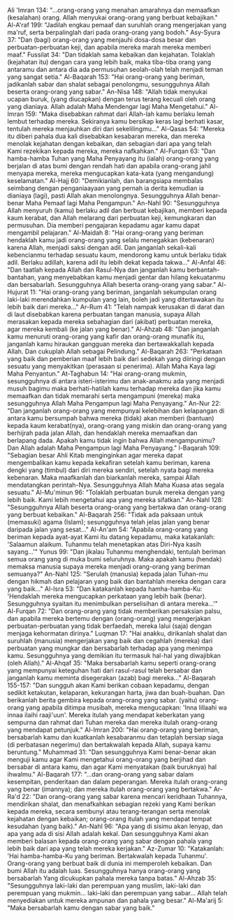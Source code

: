 Ali 'Imran 134: "...orang-orang yang menahan amarahnya dan memaafkan (kesalahan) orang. Allah menyukai orang-orang yang berbuat kebajikan."
Al-A'raf 199: "Jadilah engkau pemaaf dan suruhlah orang mengerjakan yang ma'ruf, serta berpalinglah dari pada orang-orang yang bodoh."
Asy-Syura 37: "Dan (bagi) orang-orang yang menjauhi dosa-dosa besar dan perbuatan-perbuatan keji, dan apabila mereka marah mereka memberi maaf."
Fussilat 34: "Dan tidaklah sama kebaikan dan kejahatan. Tolaklah (kejahatan itu) dengan cara yang lebih baik, maka tiba-tiba orang yang antaramu dan antara dia ada permusuhan seolah-olah telah menjadi teman yang sangat setia."
Al-Baqarah 153: "Hai orang-orang yang beriman, jadikanlah sabar dan shalat sebagai penolongmu, sesungguhnya Allah beserta orang-orang yang sabar."
An-Nisa 148: "Allah tidak menyukai ucapan buruk, (yang diucapkan) dengan terus terang kecuali oleh orang yang dianiaya. Allah adalah Maha Mendengar lagi Maha Mengetahui."
Al-Imran 159: "Maka disebabkan rahmat dari Allah-lah kamu berlaku lemah lembut terhadap mereka. Sekiranya kamu bersikap keras lagi berhati kasar, tentulah mereka menjauhkan diri dari sekelilingmu..."
Al-Qasas 54: "Mereka itu diberi pahala dua kali disebabkan kesabaran mereka, dan mereka menolak kejahatan dengan kebaikan, dan sebagian dari apa yang telah Kami rezekikan kepada mereka, mereka nafkahkan."
Al-Furqan 63: "Dan hamba-hamba Tuhan yang Maha Penyayang itu (ialah) orang-orang yang berjalan di atas bumi dengan rendah hati dan apabila orang-orang jahil menyapa mereka, mereka mengucapkan kata-kata (yang mengandung) keselamatan."
Al-Hajj 60: "Demikianlah, dan barangsiapa membalas seimbang dengan penganiaayaan yang pernah ia derita kemudian ia dianiaya (lagi), pasti Allah akan menolongnya. Sesungguhnya Allah benar-benar Maha Pemaaf lagi Maha Pengampun."
An-Nahl 90: "Sesungguhnya Allah menyuruh (kamu) berlaku adil dan berbuat kebajikan, memberi kepada kaum kerabat, dan Allah melarang dari perbuatan keji, kemungkaran dan permusuhan. Dia memberi pengajaran kepadamu agar kamu dapat mengambil pelajaran."
Al-Maidah 8: "Hai orang-orang yang beriman hendaklah kamu jadi orang-orang yang selalu menegakkan (kebenaran) karena Allah, menjadi saksi dengan adil. Dan janganlah sekali-kali kebencianmu terhadap sesuatu kaum, mendorong kamu untuk berlaku tidak adil. Berlaku adillah, karena adil itu lebih dekat kepada takwa..."
Al-Anfal 46: "Dan taatlah kepada Allah dan Rasul-Nya dan janganlah kamu berbantah-bantahan, yang menyebabkan kamu menjadi gentar dan hilang kekuatanmu dan bersabarlah. Sesungguhnya Allah beserta orang-orang yang sabar."
Al-Hujurat 11: "Hai orang-orang yang beriman, janganlah sekumpulan orang laki-laki merendahkan kumpulan yang lain, boleh jadi yang ditertawakan itu lebih baik dari mereka..."
Ar-Rum 41: "Telah nampak kerusakan di darat dan di laut disebabkan karena perbuatan tangan manusia, supaya Allah merasakan kepada mereka sebahagian dari (akibat) perbuatan mereka, agar mereka kembali (ke jalan yang benar)."
Al-Ahzab 48: "Dan janganlah kamu menuruti orang-orang yang kafir dan orang-orang munafik itu, janganlah kamu hiraukan gangguan mereka dan bertawakkallah kepada Allah. Dan cukuplah Allah sebagai Pelindung."
Al-Baqarah 263: "Perkataan yang baik dan pemberian maaf lebih baik dari sedekah yang diiringi dengan sesuatu yang menyakitkan (perasaan si penerima). Allah Maha Kaya lagi Maha Penyantun."
At-Taghabun 14: "Hai orang-orang mukmin, sesungguhnya di antara isteri-isterimu dan anak-anakmu ada yang menjadi musuh bagimu maka berhati-hatilah kamu terhadap mereka dan jika kamu memaafkan dan tidak memarahi serta mengampuni (mereka) maka sesungguhnya Allah Maha Pengampun lagi Maha Penyayang."
An-Nur 22: "Dan janganlah orang-orang yang mempunyai kelebihan dan kelapangan di antara kamu bersumpah bahwa mereka (tidak) akan memberi (bantuan) kepada kaum kerabat(nya), orang-orang yang miskin dan orang-orang yang berhijrah pada jalan Allah, dan hendaklah mereka memaafkan dan berlapang dada. Apakah kamu tidak ingin bahwa Allah mengampunimu? Dan Allah adalah Maha Pengampun lagi Maha Penyayang."
l-Baqarah 109: "Sebagian besar Ahli Kitab menginginkan agar mereka dapat mengembalikan kamu kepada kekafiran setelah kamu beriman, karena dengki yang (timbul) dari diri mereka sendiri, setelah nyata bagi mereka kebenaran. Maka maafkanlah dan biarkanlah mereka, sampai Allah mendatangkan perintah-Nya. Sesungguhnya Allah Maha Kuasa atas segala sesuatu."
Al-Mu'minun 96: "Tolaklah perbuatan buruk mereka dengan yang lebih baik. Kami lebih mengetahui apa yang mereka sifatkan."
An-Nahl 128: "Sesungguhnya Allah beserta orang-orang yang bertakwa dan orang-orang yang berbuat kebaikan."
Al-Baqarah 256: "Tidak ada paksaan untuk (memasuki) agama (Islam); sesungguhnya telah jelas jalan yang benar daripada jalan yang sesat..."
Al-An'am 54: "Apabila orang-orang yang beriman kepada ayat-ayat Kami itu datang kepadamu, maka katakanlah: 'Salaamun alaikum. Tuhanmu telah menetapkan atas Diri-Nya kasih sayang...'"
Yunus 99: "Dan jikalau Tuhanmu menghendaki, tentulah beriman semua orang yang di muka bumi seluruhnya. Maka apakah kamu (hendak) memaksa manusia supaya mereka menjadi orang-orang yang beriman semuanya?"
An-Nahl 125: "Serulah (manusia) kepada jalan Tuhan-mu dengan hikmah dan pelajaran yang baik dan bantahlah mereka dengan cara yang baik..."
Al-Isra 53: "Dan katakanlah kepada hamha-hamba-Ku: 'Hendaklah mereka mengucapkan perkataan yang lebih baik (benar). Sesungguhnya syaitan itu menimbulkan perselisihan di antara mereka...'"
Al-Furqan 72: "Dan orang-orang yang tidak memberikan persaksian palsu, dan apabila mereka bertemu dengan (orang-orang) yang mengerjakan perbuatan-perbuatan yang tidak berfaedah, mereka lalui (saja) dengan menjaga kehormatan dirinya."
Luqman 17: "Hai anakku, dirikanlah shalat dan suruhlah (manusia) mengerjakan yang baik dan cegahlah (mereka) dari perbuatan yang mungkar dan bersabarlah terhadap apa yang menimpa kamu. Sesungguhnya yang demikian itu termasuk hal-hal yang diwajibkan (oleh Allah)."
Al-Ahqaf 35: "Maka bersabarlah kamu seperti orang-orang yang mempunyai keteguhan hati dari rasul-rasul telah bersabar dan janganlah kamu meminta disegerakan (azab) bagi mereka..."
Al-Baqarah 155-157: "Dan sungguh akan Kami berikan cobaan kepadamu, dengan sedikit ketakutan, kelaparan, kekurangan harta, jiwa dan buah-buahan. Dan berikanlah berita gembira kepada orang-orang yang sabar. (yaitu) orang-orang yang apabila ditimpa musibah, mereka mengucapkan: 'Inna lillaahi wa innaa ilaihi raaji'uun'. Mereka itulah yang mendapat keberkatan yang sempurna dan rahmat dari Tuhan mereka dan mereka itulah orang-orang yang mendapat petunjuk."
Al-Imran 200: "Hai orang-orang yang beriman, bersabarlah kamu dan kuatkanlah kesabaranmu dan tetaplah bersiap siaga (di perbatasan negerimu) dan bertakwalah kepada Allah, supaya kamu beruntung."
Muhammad 31: "Dan sesungguhnya Kami benar-benar akan menguji kamu agar Kami mengetahui orang-orang yang berjihad dan bersabar di antara kamu, dan agar Kami menyatakan (baik buruknya) hal ihwalmu."
Al-Baqarah 177: "...dan orang-orang yang sabar dalam kesempitan, penderitaan dan dalam peperangan. Mereka itulah orang-orang yang benar (imannya); dan mereka itulah orang-orang yang bertakwa."
Ar-Ra'd 22: "Dan orang-orang yang sabar karena mencari keridhaan Tuhannya, mendirikan shalat, dan menafkahkan sebagian rezeki yang Kami berikan kepada mereka, secara sembunyi atau terang-terangan serta menolak kejahatan dengan kebaikan; orang-orang itulah yang mendapat tempat kesudahan (yang baik)."
An-Nahl 96: "Apa yang di sisimu akan lenyap, dan apa yang ada di sisi Allah adalah kekal. Dan sesungguhnya Kami akan memberi balasan kepada orang-orang yang sabar dengan pahala yang lebih baik dari apa yang telah mereka kerjakan."
Az-Zumar 10: "Katakanlah: 'Hai hamba-hamba-Ku yang beriman. Bertakwalah kepada Tuhanmu'. Orang-orang yang berbuat baik di dunia ini memperoleh kebaikan. Dan bumi Allah itu adalah luas. Sesungguhnya hanya orang-orang yang bersabarlah Yang dicukupkan pahala mereka tanpa batas."
Al-Ahzab 35: "Sesungguhnya laki-laki dan perempuan yang muslim, laki-laki dan perempuan yang mukmin... laki-laki dan perempuan yang sabar... Allah telah menyediakan untuk mereka ampunan dan pahala yang besar."
Al-Ma'arij 5: "Maka bersabarlah kamu dengan sabar yang baik."
